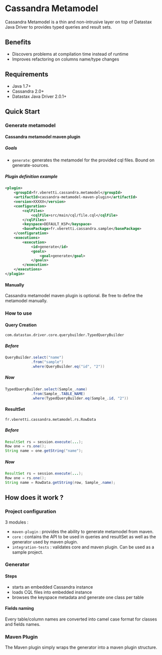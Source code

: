 Cassandra Metamodel
===================

Cassandra Metamodel is a thin and non-intrusive layer on top of Datastax Java Driver to provides typed queries and result sets.

Benefits
--------
* Discovers problems at compilation time instead of runtime
* Improves refactoring on columns name/type changes

Requirements
------------
* Java 1.7+
* Cassandra 2.0+
* Datastax Java Driver 2.0.1+

Quick Start
-----------
### Generate metamodel ###
#### Cassandra metamodel maven plugin ####
##### Goals #####
* `generate`: generates the metamodel for the provided cql files. Bound on generate-sources.

##### Plugin definition example #####

```xml
<plugin>
	<groupId>fr.vberetti.cassandra.metamodel</groupId>
	<artifactId>cassandra-metamodel-maven-plugin</artifactId>
	<version>XXXXX</version>
	<configuration>
		<cqlFiles>
			<cqlFile>src/main/cql/file.cql</cqlFile>
		</cqlFiles>
		<keyspace>DEFAULT_KSP</keyspace>
		<basePackage>fr.vberetti.cassandra.sample</basePackage>
	</configuration>
	<executions>
		<execution>
			<id>generate</id>
			<goals>
				<goal>generate</goal>
			</goals>
		</execution>
	</executions>
</plugin>
```

#### Manually ####
Cassandra metamodel maven plugin is optional. Be free to define the metamodel manually.

### How to use ###
#### Query Creation ####

`com.datastax.driver.core.querybuilder.TypedQueryBuilder`

##### Before #####

```java
QueryBuilder.select("name")
			.from("sample")
			.where(QueryBuilder.eq("id", "2"))
```

##### Now #####

```java
TypedQueryBuilder.select(Sample_.name)
			.from(Sample_.TABLE_NAME)
			.where(TypedQueryBuilder.eq(Sample_.id, "2"))
```

#### ResultSet ####

`fr.vberetti.cassandra.metamodel.rs.RowData`

##### Before #####

```java
ResultSet rs = session.execute(...);
Row one = rs.one();
String name = one.getString("name");
```
##### Now #####

```java
ResultSet rs = session.execute(...);
Row one = rs.one();
String name = RowData.getString(row, Sample_.name);
```

How does it work ?
------------------
### Project configuration ###
3 modules :

* `maven-plugin` : provides the ability to generate metamodel from maven.
* `core` : contains the API to be used in queries and resultSet as well as the generator used by maven plugin. 
* `integration-tests` : validates core and maven plugin. Can be used as a sample project.

### Generator ###

#### Steps ####
* starts an embedded Cassandra instance
* loads CQL files into embedded instance
* browses the keyspace metadata and generate one class per table

#### Fields naming ####
Every table/column names are converted into camel case format for classes and fields names.

### Maven Plugin ###
The Maven plugin simply wraps the generator into a maven plugin structure.



